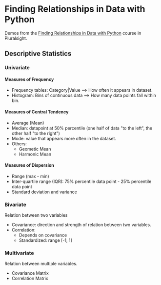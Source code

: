 # Finding Relationships in Data with Python
Demos from the [Finding Relationships in Data with Python](https://app.pluralsight.com/library/courses/finding-relationships-data-python) course in Pluralsight.

## Descriptive Statistics
### Univariate
#### Measures of Frequency
- Frequency tables: Category|Value ==> How often it appears in dataset.
- Histogram: Bins of continuous data ==> How many data points fall within bin.
#### Measures of Central Tendency
- Average (Mean)
- Median: datapoint at 50% percentile (one half of data "to the left", the other half "to the right")
- Mode: value that appears more often in the dataset.
- Others:
  - Geometic Mean
  - Harmonic Mean
#### Measures of Dispersion
- Range (max - min)
- Inter-quartile range (IQR): 75% percentile data point - 25% percentile data point
- Standard deviation and variance

### Bivariate
Relation between two variables
- Covariance: direction and strength of relation between two variables.
- Correlation:
  - Depends on covariance
  - Standardized: range [-1, 1]

### Multivariate
Relation between multiple variables.

- Covariance Matrix
- Correlation Matrix
